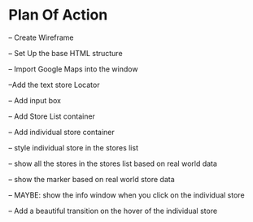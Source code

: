 # Plan Of Action

– Create Wireframe


– Set Up the base HTML structure


– Import Google Maps into the window


–Add the text store Locator


– Add input box


– Add Store List container


– Add individual store container



– style individual store in the stores list

– show all the stores in the stores list based on real world data

– show the marker based on real world store data

– MAYBE: show the info window when you click on the individual store

– Add a beautiful transition on the hover of the individual store